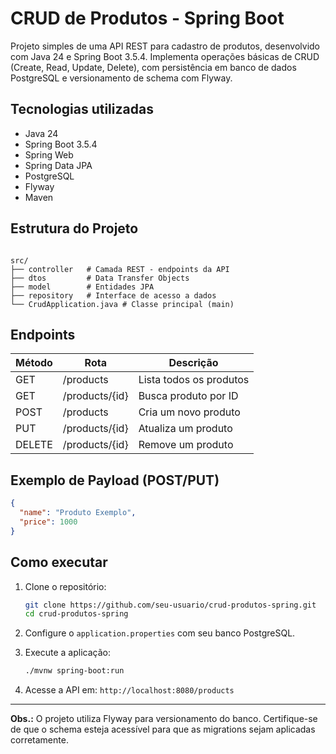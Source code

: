 

# CRUD de Produtos - Spring Boot

Projeto simples de uma API REST para cadastro de produtos, desenvolvido com Java 24 e Spring Boot 3.5.4. Implementa operações básicas de CRUD (Create, Read, Update, Delete), com persistência em banco de dados PostgreSQL e versionamento de schema com Flyway.

## Tecnologias utilizadas

- Java 24
- Spring Boot 3.5.4
- Spring Web
- Spring Data JPA
- PostgreSQL
- Flyway
- Maven

## Estrutura do Projeto

```

src/
├── controller   # Camada REST - endpoints da API
├── dtos         # Data Transfer Objects
├── model        # Entidades JPA
├── repository   # Interface de acesso a dados
└── CrudApplication.java # Classe principal (main)

````

## Endpoints

| Método | Rota          | Descrição                  |
|--------|---------------|----------------------------|
| GET    | /products     | Lista todos os produtos    |
| GET    | /products/{id}| Busca produto por ID       |
| POST   | /products     | Cria um novo produto       |
| PUT    | /products/{id}| Atualiza um produto        |
| DELETE | /products/{id}| Remove um produto          |

## Exemplo de Payload (POST/PUT)

```json
{
  "name": "Produto Exemplo",
  "price": 1000
}
````

## Como executar

1. Clone o repositório:

   ```bash
   git clone https://github.com/seu-usuario/crud-produtos-spring.git
   cd crud-produtos-spring
   ```

2. Configure o `application.properties` com seu banco PostgreSQL.

3. Execute a aplicação:

   ```bash
   ./mvnw spring-boot:run
   ```

4. Acesse a API em: `http://localhost:8080/products`

---
**Obs.:** O projeto utiliza Flyway para versionamento do banco. Certifique-se de que o schema esteja acessível para que as migrations sejam aplicadas corretamente.



